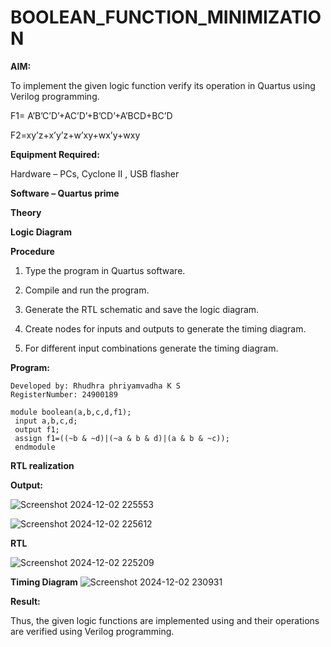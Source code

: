 # BOOLEAN_FUNCTION_MINIMIZATION

**AIM:**

To implement the given logic function verify its operation in Quartus using Verilog programming.

F1= A’B’C’D’+AC’D’+B’CD’+A’BCD+BC’D 

F2=xy’z+x’y’z+w’xy+wx’y+wxy

**Equipment Required:**

Hardware – PCs, Cyclone II , USB flasher

**Software – Quartus prime**

**Theory**

**Logic Diagram**

**Procedure**

1.	Type the program in Quartus software.

2.	Compile and run the program.

3.	Generate the RTL schematic and save the logic diagram.

4.	Create nodes for inputs and outputs to generate the timing diagram.

5.	For different input combinations generate the timing diagram.


**Program:**
```
Developed by: Rhudhra phriyamvadha K S
RegisterNumber: 24900189
```
```
module boolean(a,b,c,d,f1);
 input a,b,c,d;
 output f1;
 assign f1=((~b & ~d)|(~a & b & d)|(a & b & ~c));
 endmodule
```

**RTL realization**

**Output:**

![Screenshot 2024-12-02 225553](https://github.com/user-attachments/assets/208f3b40-b2a4-4874-8866-760f12f21426)

![Screenshot 2024-12-02 225612](https://github.com/user-attachments/assets/a578695b-d2cf-4da5-947e-b45693d7d15d)


**RTL**

![Screenshot 2024-12-02 225209](https://github.com/user-attachments/assets/02b615b8-d7d4-4d1f-a72d-56e29b13704b)

**Timing Diagram**
![Screenshot 2024-12-02 230931](https://github.com/user-attachments/assets/17ee579b-d396-45a2-b60e-f2e20553b85f)


**Result:**

Thus, the given logic functions are implemented using and their operations are verified using Verilog programming.

